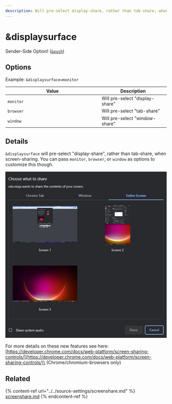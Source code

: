 ```yaml
---
description: Will pre-select display-share, rather than tab-share, when screen-sharing
---
```


# \&displaysurface

Sender-Side Option! ([`&push`](../../source-settings/push.md))

## Options

Example: `&displaysurface=monitor`

<table><thead><tr><th width="280">Value</th><th>Description</th></tr></thead><tbody><tr><td><code>monitor</code></td><td>Will pre-select "display-share"</td></tr><tr><td><code>browser</code></td><td>Will pre-select "tab-share"</td></tr><tr><td><code>window</code></td><td>Will pre-select "window-share"</td></tr></tbody></table>

## Details

`&displaysurface` will pre-select "display-share", rather than tab-share, when screen-sharing. You can pass `monitor`, `browser`, or `window` as options to customize this though.

![](<../../.gitbook/assets/image (1) (1) (3).png>)

For more details on these new features see here:\
[https://developer.chrome.com/docs/web-platform/screen-sharing-controls/](https://developer.chrome.com/docs/web-platform/screen-sharing-controls/)\
(Chrome/chromium-browsers only)

## Related

{% content-ref url="../../source-settings/screenshare.md" %}
[screenshare.md](../../source-settings/screenshare.md)
{% endcontent-ref %}

